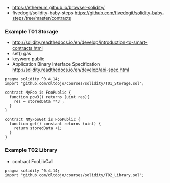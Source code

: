 * https://ethereum.github.io/browser-solidity/
* fivedogit/solidity-baby-steps https://github.com/fivedogit/solidity-baby-steps/tree/master/contracts

### Example T01 Storage

* http://solidity.readthedocs.io/en/develop/introduction-to-smart-contracts.html
* set() gas
* keyword public
* Application Binary Interface Specification http://solidity.readthedocs.io/en/develop/abi-spec.html

```
pragma solidity ^0.4.14;
import "github.com/dltdojo/courses/solidity/T01_Storage.sol";

contract MyFoo is FooPublic {
  function pow3() returns (uint res){
    res = storedData **3 ;
  }
}

contract NMyFooGet is FooPublic {
  function get() constant returns (uint) {
    return storedData +1;
  }
}
```

### Example T02 Library

* contract FooLibCall

```
pragma solidity ^0.4.14;
import "github.com/dltdojo/courses/solidity/T02_Library.sol";
```